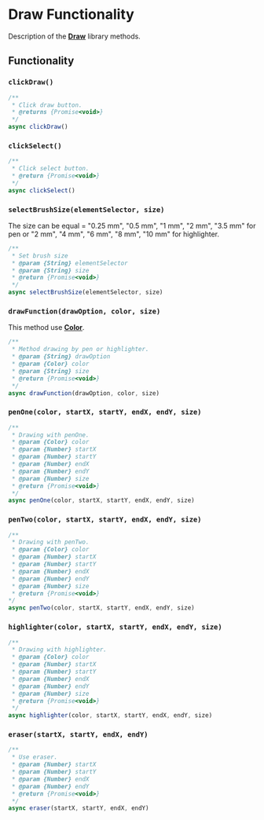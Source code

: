 # Draw Functionality

Description of the [**Draw**](/puppeteer/module/common/draw/README.md) library methods.

## Functionality

### `clickDraw()`

```javascript
/**
 * Click draw button.
 * @returns {Promise<void>}
 */
async clickDraw()
```

### `clickSelect()`

```javascript
/**
 * Click select button.
 * @return {Promise<void>}
 */
async clickSelect()
```

### `selectBrushSize(elementSelector, size)`

The size can be equal = "0.25 mm", "0.5 mm", "1 mm", "2 mm", "3.5 mm" for pen or "2 mm", "4 mm", "6 mm", "8 mm", "10 mm" for highlighter.

```javascript
/**
 * Set brush size
 * @param {String} elementSelector
 * @param {String} size
 * @return {Promise<void>}
 */
async selectBrushSize(elementSelector, size)
```

### `drawFunction(drawOption, color, size)`

This method use [**Color**](/puppeteer/module/common/color/README.md).

```javascript
/**
 * Method drawing by pen or highlighter.
 * @param {String} drawOption
 * @param {Color} color
 * @param {String} size
 * @return {Promise<void>}
 */
async drawFunction(drawOption, color, size)
```

### `penOne(color, startX, startY, endX, endY, size)`

```javascript
/**
 * Drawing with penOne.
 * @param {Color} color
 * @param {Number} startX
 * @param {Number} startY
 * @param {Number} endX
 * @param {Number} endY
 * @param {Number} size
 * @return {Promise<void>}
 */
async penOne(color, startX, startY, endX, endY, size)
```

### `penTwo(color, startX, startY, endX, endY, size)`

```javascript
/**
 * Drawing with penTwo.
 * @param {Color} color
 * @param {Number} startX
 * @param {Number} startY
 * @param {Number} endX
 * @param {Number} endY
 * @param {Number} size
 * @return {Promise<void>}
*/
async penTwo(color, startX, startY, endX, endY, size)
```

### `highlighter(color, startX, startY, endX, endY, size) `

```javascript
/**
 * Drawing with highlighter.
 * @param {Color} color
 * @param {Number} startX
 * @param {Number} startY
 * @param {Number} endX
 * @param {Number} endY
 * @param {Number} size
 * @return {Promise<void>}
 */
async highlighter(color, startX, startY, endX, endY, size)
```

### `eraser(startX, startY, endX, endY)`

```javascript
/**
 * Use eraser.
 * @param {Number} startX
 * @param {Number} startY
 * @param {Number} endX
 * @param {Number} endY
 * @return {Promise<void>}
 */
async eraser(startX, startY, endX, endY)
```
